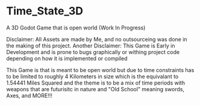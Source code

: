 # Time_State_3D
A 3D Godot Game that is open world (Work In Progress)

Disclaimer: All Assets are made by Me, and no outsourceing was done in the making of this project.
Another Disclaimer: This Game is Early in Development and is prone to bugs graphically or withing project code depending on how it is implemented or compiled

This Game is that is meant to be open world but due to time constraints has to be limited to roughly 4 Kilometers in size which is the equivalant to 1.54441 Miles Squared and the theme is to be a mix of time periods with weapons that are futurisitc in nature and "Old School" meaning swords, Axes, and MORE!!!
